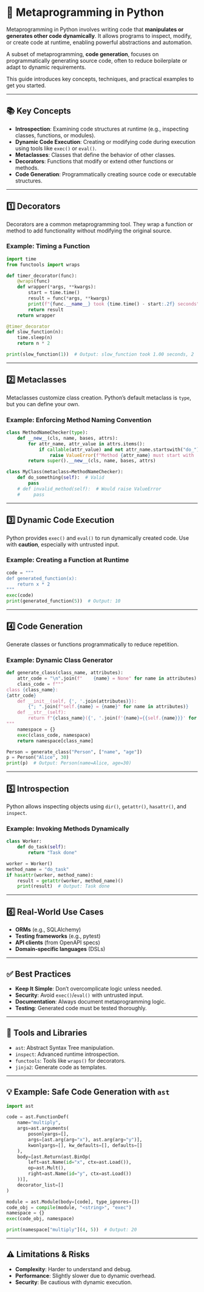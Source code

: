 
# 🧠 Metaprogramming in Python

Metaprogramming in Python involves writing code that **manipulates or generates other code dynamically**. It allows programs to inspect, modify, or create code at runtime, enabling powerful abstractions and automation.

A subset of metaprogramming, **code generation**, focuses on programmatically generating source code, often to reduce boilerplate or adapt to dynamic requirements.

This guide introduces key concepts, techniques, and practical examples to get you started.

---

## 📚 Key Concepts

- **Introspection**: Examining code structures at runtime (e.g., inspecting classes, functions, or modules).
- **Dynamic Code Execution**: Creating or modifying code during execution using tools like `exec()` or `eval()`.
- **Metaclasses**: Classes that define the behavior of other classes.
- **Decorators**: Functions that modify or extend other functions or methods.
- **Code Generation**: Programmatically creating source code or executable structures.

---

## 1️⃣ Decorators

Decorators are a common metaprogramming tool. They wrap a function or method to add functionality without modifying the original source.

### Example: Timing a Function

```python
import time
from functools import wraps

def timer_decorator(func):
    @wraps(func)
    def wrapper(*args, **kwargs):
        start = time.time()
        result = func(*args, **kwargs)
        print(f"{func.__name__} took {time.time() - start:.2f} seconds")
        return result
    return wrapper

@timer_decorator
def slow_function(n):
    time.sleep(n)
    return n * 2

print(slow_function(1))  # Output: slow_function took 1.00 seconds, 2
````

---

## 2️⃣ Metaclasses

Metaclasses customize class creation. Python’s default metaclass is `type`, but you can define your own.

### Example: Enforcing Method Naming Convention

```python
class MethodNameChecker(type):
    def __new__(cls, name, bases, attrs):
        for attr_name, attr_value in attrs.items():
            if callable(attr_value) and not attr_name.startswith("do_"):
                raise ValueError(f"Method {attr_name} must start with 'do_'")
        return super().__new__(cls, name, bases, attrs)

class MyClass(metaclass=MethodNameChecker):
    def do_something(self):  # Valid
        pass
    # def invalid_method(self):  # Would raise ValueError
    #     pass
```

---

## 3️⃣ Dynamic Code Execution

Python provides `exec()` and `eval()` to run dynamically created code. Use with **caution**, especially with untrusted input.

### Example: Creating a Function at Runtime

```python
code = """
def generated_function(x):
    return x * 2
"""
exec(code)
print(generated_function(5))  # Output: 10
```

---

## 4️⃣ Code Generation

Generate classes or functions programmatically to reduce repetition.

### Example: Dynamic Class Generator

```python
def generate_class(class_name, attributes):
    attr_code = "\n".join(f"    {name} = None" for name in attributes)
    class_code = f"""
class {class_name}:
{attr_code}
    def __init__(self, {', '.join(attributes)}):
        {"; ".join(f"self.{name} = {name}" for name in attributes)}
    def __str__(self):
        return f"{class_name}({', '.join(f'{name}={{self.{name}}}' for name in attributes)})"
"""
    namespace = {}
    exec(class_code, namespace)
    return namespace[class_name]

Person = generate_class("Person", ["name", "age"])
p = Person("Alice", 30)
print(p)  # Output: Person(name=Alice, age=30)
```

---

## 5️⃣ Introspection

Python allows inspecting objects using `dir()`, `getattr()`, `hasattr()`, and `inspect`.

### Example: Invoking Methods Dynamically

```python
class Worker:
    def do_task(self):
        return "Task done"

worker = Worker()
method_name = "do_task"
if hasattr(worker, method_name):
    result = getattr(worker, method_name)()
    print(result)  # Output: Task done
```

---

## 6️⃣ Real-World Use Cases

* **ORMs** (e.g., SQLAlchemy)
* **Testing frameworks** (e.g., pytest)
* **API clients** (from OpenAPI specs)
* **Domain-specific languages** (DSLs)

---

## ✅ Best Practices

* **Keep It Simple**: Don’t overcomplicate logic unless needed.
* **Security**: Avoid `exec()`/`eval()` with untrusted input.
* **Documentation**: Always document metaprogramming logic.
* **Testing**: Generated code must be tested thoroughly.

---

## 🧰 Tools and Libraries

* `ast`: Abstract Syntax Tree manipulation.
* `inspect`: Advanced runtime introspection.
* `functools`: Tools like `wraps()` for decorators.
* `jinja2`: Generate code as templates.

---

## 💡 Example: Safe Code Generation with `ast`

```python
import ast

code = ast.FunctionDef(
    name="multiply",
    args=ast.arguments(
        posonlyargs=[],
        args=[ast.arg(arg="x"), ast.arg(arg="y")],
        kwonlyargs=[], kw_defaults=[], defaults=[]
    ),
    body=[ast.Return(ast.BinOp(
        left=ast.Name(id="x", ctx=ast.Load()),
        op=ast.Mult(),
        right=ast.Name(id="y", ctx=ast.Load())
    ))],
    decorator_list=[]
)

module = ast.Module(body=[code], type_ignores=[])
code_obj = compile(module, "<string>", "exec")
namespace = {}
exec(code_obj, namespace)

print(namespace["multiply"](4, 5))  # Output: 20
```

---

## ⚠️ Limitations & Risks

* **Complexity**: Harder to understand and debug.
* **Performance**: Slightly slower due to dynamic overhead.
* **Security**: Be cautious with dynamic execution.
